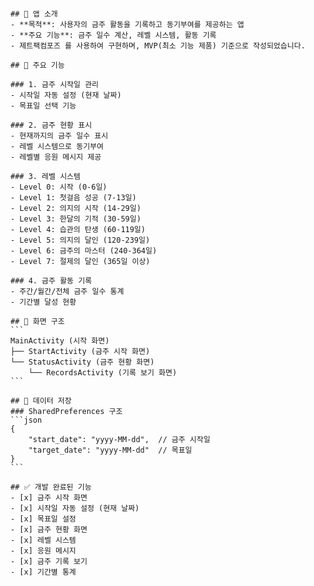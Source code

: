 ````# 금주 타이머 앱 요구사항

## 📱 앱 소개
- **목적**: 사용자의 금주 활동을 기록하고 동기부여를 제공하는 앱
- **주요 기능**: 금주 일수 계산, 레벨 시스템, 활동 기록
- 제트팩컴포즈 를 사용하여 구현하며, MVP(최소 기능 제품) 기준으로 작성되었습니다.

## 💫 주요 기능

### 1. 금주 시작일 관리
- 시작일 자동 설정 (현재 날짜)
- 목표일 선택 기능

### 2. 금주 현황 표시
- 현재까지의 금주 일수 표시
- 레벨 시스템으로 동기부여
- 레벨별 응원 메시지 제공

### 3. 레벨 시스템
- Level 0: 시작 (0-6일)
- Level 1: 첫걸음 성공 (7-13일)
- Level 2: 의지의 시작 (14-29일)
- Level 3: 한달의 기적 (30-59일)
- Level 4: 습관의 탄생 (60-119일)
- Level 5: 의지의 달인 (120-239일)
- Level 6: 금주의 마스터 (240-364일)
- Level 7: 절제의 달인 (365일 이상)

### 4. 금주 활동 기록
- 주간/월간/전체 금주 일수 통계
- 기간별 달성 현황

## 📱 화면 구조
```
MainActivity (시작 화면)
├── StartActivity (금주 시작 화면)
└── StatusActivity (금주 현황 화면)
    └── RecordsActivity (기록 보기 화면)
```

## 💾 데이터 저장
### SharedPreferences 구조
```json
{
    "start_date": "yyyy-MM-dd",  // 금주 시작일
    "target_date": "yyyy-MM-dd"  // 목표일
}
```

## ✅ 개발 완료된 기능
- [x] 금주 시작 화면
- [x] 시작일 자동 설정 (현재 날짜)
- [x] 목표일 설정
- [x] 금주 현황 화면
- [x] 레벨 시스템
- [x] 응원 메시지
- [x] 금주 기록 보기
- [x] 기간별 통계
````